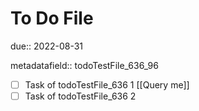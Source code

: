 # To Do File

due:: 2022-08-31

metadatafield:: todoTestFile_636\_96

- [ ] Task of todoTestFile_636 1 [[Query me]]
- [ ] Task of todoTestFile_636 2
